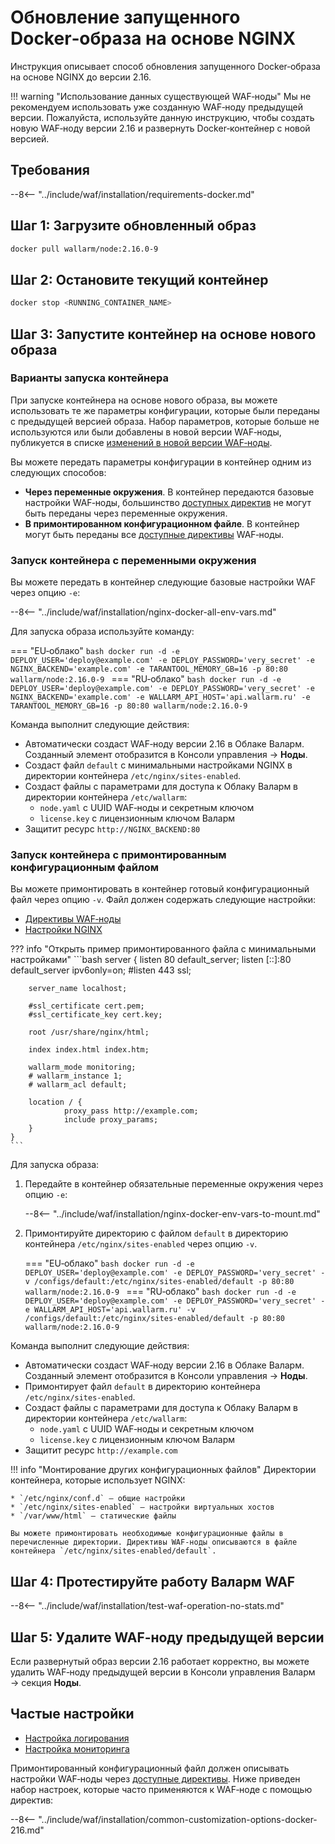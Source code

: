 [waf-mode-instr]:                   ../admin-ru/configure-wallarm-mode.md
[logging-instr]:                    ../admin-ru/configure-logging.md
[proxy-balancer-instr]:             ../admin-ru/using-proxy-or-balancer-ru.md
[scanner-whitelisting-instr]:       ../admin-ru/scanner-ips-whitelisting.md
[process-time-limit-instr]:         ../admin-ru/configure-parameters-ru.md#wallarm_process_time_limit
[default-ip-blocking-settings]:     ../admin-ru/configure-ip-blocking-nginx-ru.md
[wallarm-acl-directive]:            ../admin-ru/configure-parameters-ru.md#wallarm_acl
[allocating-memory-guide]:          ../admin-ru/configuration-guides/allocate-resources-for-waf-node.md
[enable-libdetection-docs]:         ../admin-ru/configure-parameters-ru.md#wallarm_enable_libdetection
[mount-config-instr]:               #запуск-контейнера-с-примонтированным-конфигурационным-файлом

# Обновление запущенного Docker‑образа на основе NGINX

Инструкция описывает способ обновления запущенного Docker‑образа на основе NGINX до версии 2.16.

!!! warning "Использование данных существующей WAF‑ноды"
    Мы не рекомендуем использовать уже созданную WAF‑ноду предыдущей версии. Пожалуйста, используйте данную инструкцию, чтобы создать новую WAF‑ноду версии 2.16 и развернуть Docker‑контейнер с новой версией.

## Требования

--8<-- "../include/waf/installation/requirements-docker.md"

## Шаг 1: Загрузите обновленный образ

```bash
docker pull wallarm/node:2.16.0-9
```

## Шаг 2: Остановите текущий контейнер

```bash
docker stop <RUNNING_CONTAINER_NAME>
```

## Шаг 3: Запустите контейнер на основе нового образа

### Варианты запуска контейнера

При запуске контейнера на основе нового образа, вы можете использовать те же параметры конфигурации, которые были переданы с предыдущей версией образа. Набор параметров, которые больше не используются или были добавлены в новой версии WAF‑ноды, публикуется в списке [изменений в новой версии WAF‑ноды](what-is-new.md).

Вы можете передать параметры конфигурации в контейнер одним из следующих способов:

* **Через переменные окружения**. В контейнер передаются базовые настройки WAF‑ноды, большинство [доступных директив](../admin-ru/configure-parameters-ru.md) не могут быть переданы через переменные окружения.
* **В примонтированном конфигурационном файле**. В контейнер могут быть переданы все [доступные директивы](../admin-ru/configure-parameters-ru.md) WAF‑ноды.

### Запуск контейнера с переменными окружения

Вы можете передать в контейнер следующие базовые настройки WAF через опцию `-e`:

--8<-- "../include/waf/installation/nginx-docker-all-env-vars.md"

Для запуска образа используйте команду:

=== "EU‑облако"
    ```bash
    docker run -d -e DEPLOY_USER='deploy@example.com' -e DEPLOY_PASSWORD='very_secret' -e NGINX_BACKEND='example.com' -e TARANTOOL_MEMORY_GB=16 -p 80:80 wallarm/node:2.16.0-9
    ```
=== "RU‑облако"
    ```bash
    docker run -d -e DEPLOY_USER='deploy@example.com' -e DEPLOY_PASSWORD='very_secret' -e NGINX_BACKEND='example.com' -e WALLARM_API_HOST='api.wallarm.ru' -e TARANTOOL_MEMORY_GB=16 -p 80:80 wallarm/node:2.16.0-9
    ```

Команда выполнит следующие действия:

* Автоматически создаст WAF‑ноду версии 2.16 в Облаке Валарм. Созданный элемент отобразится в Консоли управления → **Ноды**.
* Создаст файл `default` с минимальными настройками NGINX в директории контейнера `/etc/nginx/sites-enabled`.
* Создаст файлы с параметрами для доступа к Облаку Валарм в директории контейнера `/etc/wallarm`:
    * `node.yaml` с UUID WAF‑ноды и секретным ключом
    * `license.key` с лицензионным ключом Валарм
* Защитит ресурс `http://NGINX_BACKEND:80`

### Запуск контейнера с примонтированным конфигурационным файлом

Вы можете примонтировать в контейнер готовый конфигурационный файл через опцию `-v`. Файл должен содержать следующие настройки:

* [Директивы WAF‑ноды](../admin-ru/configure-parameters-ru.md)
* [Настройки NGINX](https://nginx.org/ru/docs/beginners_guide.html)

??? info "Открыть пример примонтированного файла с минимальными настройками"
    ```bash
    server {
        listen 80 default_server;
        listen [::]:80 default_server ipv6only=on;
        #listen 443 ssl;

        server_name localhost;

        #ssl_certificate cert.pem;
        #ssl_certificate_key cert.key;

        root /usr/share/nginx/html;

        index index.html index.htm;

        wallarm_mode monitoring;
        # wallarm_instance 1;
        # wallarm_acl default;

        location / {
                proxy_pass http://example.com;
                include proxy_params;
        }
    }
    ```

Для запуска образа:

1. Передайте в контейнер обязательные переменные окружения через опцию `-e`:

    --8<-- "../include/waf/installation/nginx-docker-env-vars-to-mount.md"

2. Примонтируйте директорию с файлом `default` в директорию контейнера `/etc/nginx/sites-enabled` через опцию `-v`.

    === "EU‑облако"
        ```bash
        docker run -d -e DEPLOY_USER='deploy@example.com' -e DEPLOY_PASSWORD='very_secret' -v /configs/default:/etc/nginx/sites-enabled/default -p 80:80 wallarm/node:2.16.0-9
        ```
    === "RU‑облако"
        ```bash
        docker run -d -e DEPLOY_USER='deploy@example.com' -e DEPLOY_PASSWORD='very_secret' -e WALLARM_API_HOST='api.wallarm.ru' -v /configs/default:/etc/nginx/sites-enabled/default -p 80:80 wallarm/node:2.16.0-9
        ```

Команда выполнит следующие действия:

* Автоматически создаст WAF‑ноду версии 2.16 в Облаке Валарм. Созданный элемент отобразится в Консоли управления → **Ноды**.
* Примонтирует файл `default` в директорию контейнера `/etc/nginx/sites-enabled`.
* Создаст файлы с параметрами для доступа к Облаку Валарм в директории контейнера `/etc/wallarm`:
    * `node.yaml` с UUID WAF‑ноды и секретным ключом
    * `license.key` с лицензионным ключом Валарм
* Защитит ресурс `http://example.com`

!!! info "Монтирование других конфигурационных файлов"
    Директории контейнера, которые использует NGINX:

    * `/etc/nginx/conf.d` — общие настройки
    * `/etc/nginx/sites-enabled` — настройки виртуальных хостов
    * `/var/www/html` — статические файлы

    Вы можете примонтировать необходимые конфигурационные файлы в перечисленные директории. Директивы WAF‑ноды описываются в файле контейнера `/etc/nginx/sites-enabled/default`.

## Шаг 4: Протестируйте работу Валарм WAF

--8<-- "../include/waf/installation/test-waf-operation-no-stats.md"

## Шаг 5: Удалите WAF‑ноду предыдущей версии

Если развернутый образ версии 2.16 работает корректно, вы можете удалить WAF‑ноду предыдущей версии в Консоли управления Валарм → секция **Ноды**.

## Частые настройки

* [Настройка логирования](../admin-ru/installation-docker-ru.md#настройка-логирования)
* [Настройка мониторинга](../admin-ru/installation-docker-ru.md#настройка-мониторинга)

Примонтированный конфигурационный файл должен описывать настройки WAF‑ноды через [доступные директивы](../admin-ru/configure-parameters-ru.md). Ниже приведен набор настроек, которые часто применяются к WAF‑ноде с помощью директив:

--8<-- "../include/waf/installation/common-customization-options-docker-216.md"